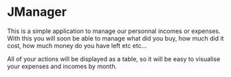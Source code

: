 # JManager

                                                                     
This is a simple application to manage our personnal incomes or expenses. 
With this you will soon be able to manage what did you buy, how much did it cost, how much money do you have left etc etc...

All of your actions will be displayed as a table, so it will be easy to visualise your expenses and incomes by month.


